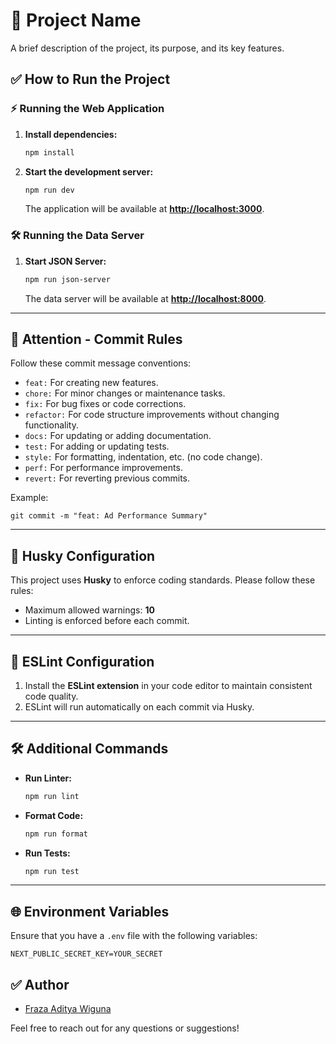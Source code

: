 # 🚀 Project Name

A brief description of the project, its purpose, and its key features.

## ✅ How to Run the Project

### ⚡ Running the Web Application

1. **Install dependencies:**

   ```bash
   npm install
   ```

2. **Start the development server:**

   ```bash
   npm run dev
   ```

   The application will be available at **[http://localhost:3000](http://localhost:3000)**.

### 🛠️ Running the Data Server

1. **Start JSON Server:**

   ```bash
   npm run json-server
   ```

   The data server will be available at **[http://localhost:8000](http://localhost:8000)**.

---

## 🚨 Attention - Commit Rules

Follow these commit message conventions:

- `feat:` For creating new features.
- `chore:` For minor changes or maintenance tasks.
- `fix:` For bug fixes or code corrections.
- `refactor:` For code structure improvements without changing functionality.
- `docs:` For updating or adding documentation.
- `test:` For adding or updating tests.
- `style:` For formatting, indentation, etc. (no code change).
- `perf:` For performance improvements.
- `revert:` For reverting previous commits.

Example:

```
git commit -m "feat: Ad Performance Summary"
```

---

## 🔧 Husky Configuration

This project uses **Husky** to enforce coding standards. Please follow these rules:

- Maximum allowed warnings: **10**
- Linting is enforced before each commit.

---

## 🧹 ESLint Configuration

1. Install the **ESLint extension** in your code editor to maintain consistent code quality.
2. ESLint will run automatically on each commit via Husky.

---

## 🛠️ Additional Commands

- **Run Linter:**

  ```bash
  npm run lint
  ```

- **Format Code:**

  ```bash
  npm run format
  ```

- **Run Tests:**

  ```bash
  npm run test
  ```

---

## 🌐 Environment Variables

Ensure that you have a `.env` file with the following variables:

```
NEXT_PUBLIC_SECRET_KEY=YOUR_SECRET
```

## ✅ Author

- [Fraza Aditya Wiguna](https://github.com/FrazaAdityaWiguna)

Feel free to reach out for any questions or suggestions!
